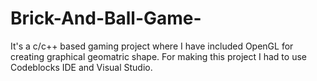 # Brick-And-Ball-Game-
It's a c/c++ based gaming project where I have included OpenGL for creating graphical geomatric shape. 
For making this project I had to use Codeblocks IDE and Visual Studio.
